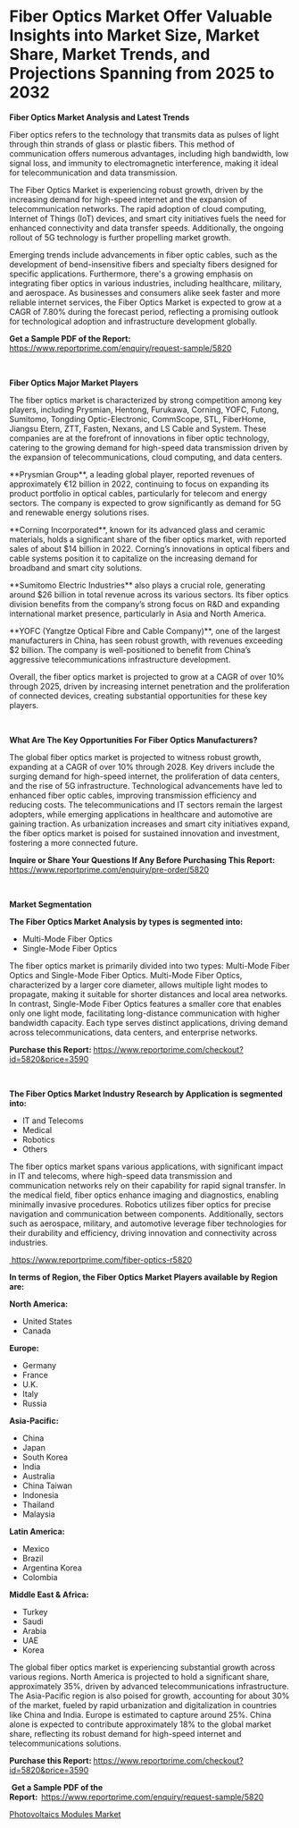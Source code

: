 <p><h1>Fiber Optics Market Offer Valuable Insights into Market Size, Market Share, Market Trends, and Projections Spanning from 2025 to 2032</h1></p><p><strong>Fiber Optics Market Analysis and Latest Trends</strong></p>
<p><p>Fiber optics refers to the technology that transmits data as pulses of light through thin strands of glass or plastic fibers. This method of communication offers numerous advantages, including high bandwidth, low signal loss, and immunity to electromagnetic interference, making it ideal for telecommunication and data transmission.</p><p>The Fiber Optics Market is experiencing robust growth, driven by the increasing demand for high-speed internet and the expansion of telecommunication networks. The rapid adoption of cloud computing, Internet of Things (IoT) devices, and smart city initiatives fuels the need for enhanced connectivity and data transfer speeds. Additionally, the ongoing rollout of 5G technology is further propelling market growth.</p><p>Emerging trends include advancements in fiber optic cables, such as the development of bend-insensitive fibers and specialty fibers designed for specific applications. Furthermore, there's a growing emphasis on integrating fiber optics in various industries, including healthcare, military, and aerospace. As businesses and consumers alike seek faster and more reliable internet services, the Fiber Optics Market is expected to grow at a CAGR of 7.80% during the forecast period, reflecting a promising outlook for technological adoption and infrastructure development globally.</p></p>
<p><strong>Get a Sample PDF of the Report:&nbsp;</strong> <a href="https://www.reportprime.com/enquiry/request-sample/5820?utm_campaign=3111&utm_medium=2&utm_source=Github&utm_content=ia&utm_term=19032025&utm_id=fiber-optics">https://www.reportprime.com/enquiry/request-sample/5820</a></p>
<p>&nbsp;</p>
<p><strong>Fiber Optics Major Market Players</strong></p>
<p><p>The fiber optics market is characterized by strong competition among key players, including Prysmian, Hentong, Furukawa, Corning, YOFC, Futong, Sumitomo, Tongding Optic-Electronic, CommScope, STL, FiberHome, Jiangsu Etern, ZTT, Fasten, Nexans, and LS Cable and System. These companies are at the forefront of innovations in fiber optic technology, catering to the growing demand for high-speed data transmission driven by the expansion of telecommunications, cloud computing, and data centers.</p><p>**Prysmian Group**, a leading global player, reported revenues of approximately €12 billion in 2022, continuing to focus on expanding its product portfolio in optical cables, particularly for telecom and energy sectors. The company is expected to grow significantly as demand for 5G and renewable energy solutions rises.</p><p>**Corning Incorporated**, known for its advanced glass and ceramic materials, holds a significant share of the fiber optics market, with reported sales of about $14 billion in 2022. Corning’s innovations in optical fibers and cable systems position it to capitalize on the increasing demand for broadband and smart city solutions.</p><p>**Sumitomo Electric Industries** also plays a crucial role, generating around $26 billion in total revenue across its various sectors. Its fiber optics division benefits from the company’s strong focus on R&D and expanding international market presence, particularly in Asia and North America.</p><p>**YOFC (Yangtze Optical Fibre and Cable Company)**, one of the largest manufacturers in China, has seen robust growth, with revenues exceeding $2 billion. The company is well-positioned to benefit from China’s aggressive telecommunications infrastructure development.</p><p>Overall, the fiber optics market is projected to grow at a CAGR of over 10% through 2025, driven by increasing internet penetration and the proliferation of connected devices, creating substantial opportunities for these key players.</p></p>
<p>&nbsp;</p>
<p><strong>What Are The Key Opportunities For Fiber Optics Manufacturers?</strong></p>
<p><p>The global fiber optics market is projected to witness robust growth, expanding at a CAGR of over 10% through 2028. Key drivers include the surging demand for high-speed internet, the proliferation of data centers, and the rise of 5G infrastructure. Technological advancements have led to enhanced fiber optic cables, improving transmission efficiency and reducing costs. The telecommunications and IT sectors remain the largest adopters, while emerging applications in healthcare and automotive are gaining traction. As urbanization increases and smart city initiatives expand, the fiber optics market is poised for sustained innovation and investment, fostering a more connected future.</p></p>
<p><strong>Inquire or Share Your Questions If Any Before Purchasing This Report:</strong> <a href="https://www.reportprime.com/enquiry/pre-order/5820?utm_campaign=3111&utm_medium=2&utm_source=Github&utm_content=ia&utm_term=19032025&utm_id=fiber-optics">https://www.reportprime.com/enquiry/pre-order/5820</a></p>
<p>&nbsp;</p>
<p><strong>Market Segmentation</strong></p>
<p><strong>The Fiber Optics Market Analysis by types is segmented into:</strong></p>
<p><ul><li>Multi-Mode Fiber Optics</li><li>Single-Mode Fiber Optics</li></ul></p>
<p><p>The fiber optics market is primarily divided into two types: Multi-Mode Fiber Optics and Single-Mode Fiber Optics. Multi-Mode Fiber Optics, characterized by a larger core diameter, allows multiple light modes to propagate, making it suitable for shorter distances and local area networks. In contrast, Single-Mode Fiber Optics features a smaller core that enables only one light mode, facilitating long-distance communication with higher bandwidth capacity. Each type serves distinct applications, driving demand across telecommunications, data centers, and enterprise networks.</p></p>
<p><strong>Purchase this Report:&nbsp;</strong><a href="https://www.reportprime.com/checkout?id=5820&price=3590&utm_campaign=3111&utm_medium=2&utm_source=Github&utm_content=ia&utm_term=19032025&utm_id=fiber-optics">https://www.reportprime.com/checkout?id=5820&price=3590</a></p>
<p>&nbsp;</p>
<p><strong>The Fiber Optics Market Industry Research by Application is segmented into:</strong></p>
<p><ul><li>IT and Telecoms</li><li>Medical</li><li>Robotics</li><li>Others</li></ul></p>
<p><p>The fiber optics market spans various applications, with significant impact in IT and telecoms, where high-speed data transmission and communication networks rely on their capability for rapid signal transfer. In the medical field, fiber optics enhance imaging and diagnostics, enabling minimally invasive procedures. Robotics utilizes fiber optics for precise navigation and communication between components. Additionally, sectors such as aerospace, military, and automotive leverage fiber technologies for their durability and efficiency, driving innovation and connectivity across industries.</p></p>
<p><a href="https://www.reportprime.com/fiber-optics-r5820?utm_campaign=3111&utm_medium=2&utm_source=Github&utm_content=ia&utm_term=19032025&utm_id=fiber-optics">&nbsp;https://www.reportprime.com/fiber-optics-r5820</a></p>
<p><strong>In terms of Region, the Fiber Optics Market Players available by Region are:</strong></p>
<p>
    <p> <strong> North America: </strong>
        <ul>
            <li>United States</li>
            <li>Canada</li>
        </ul>
        </p> 
    <p> <strong> Europe: </strong>
        <ul>
            <li>Germany</li>
            <li>France</li>
            <li>U.K.</li>
            <li>Italy</li>
            <li>Russia</li>
        </ul>
        </p> 
    <p> <strong> Asia-Pacific: </strong>
        <ul>
            <li>China</li>
            <li>Japan</li>
            <li>South Korea</li>
            <li>India</li>
            <li>Australia</li>
            <li>China Taiwan</li>
            <li>Indonesia</li>
            <li>Thailand</li>
            <li>Malaysia</li>
        </ul>
        </p> 
    <p> <strong> Latin America: </strong>
        <ul>
            <li>Mexico</li>
            <li>Brazil</li>
            <li>Argentina Korea</li>
            <li>Colombia</li>
        </ul>
        </p> 
    <p> <strong> Middle East & Africa: </strong>
        <ul>
            <li>Turkey</li>
            <li>Saudi</li>
            <li>Arabia</li>
            <li>UAE</li>
            <li>Korea</li>
        </ul>
    </p>
    </p>
<p><p>The global fiber optics market is experiencing substantial growth across various regions. North America is projected to hold a significant share, approximately 35%, driven by advanced telecommunications infrastructure. The Asia-Pacific region is also poised for growth, accounting for about 30% of the market, fueled by rapid urbanization and digitalization in countries like China and India. Europe is estimated to capture around 25%. China alone is expected to contribute approximately 18% to the global market share, reflecting its robust demand for high-speed internet and telecommunications solutions.</p></p>
<p><strong>Purchase this Report: </strong><a href="https://www.reportprime.com/checkout?id=5820&price=3590&utm_campaign=3111&utm_medium=2&utm_source=Github&utm_content=ia&utm_term=19032025&utm_id=fiber-optics">https://www.reportprime.com/checkout?id=5820&price=3590</a></p>
<p>&nbsp;<strong>Get a Sample PDF of the Report:&nbsp;&nbsp;</strong><a href="https://www.reportprime.com/enquiry/request-sample/5820?utm_campaign=3111&utm_medium=2&utm_source=Github&utm_content=ia&utm_term=19032025&utm_id=fiber-optics">https://www.reportprime.com/enquiry/request-sample/5820</a></p>
<p><strong></strong></p>
<p><p><a href="https://github.com/sapsaidamary/Market-Research-Report-List-1/blob/main/photovoltaics-modules-market.md?utm_campaign=3111&utm_medium=2&utm_source=Github&utm_content=ia&utm_term=19032025&utm_id=fiber-optics">Photovoltaics Modules Market</a></p></p>